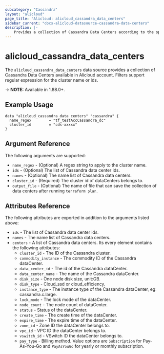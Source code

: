 ```yaml
---
subcategory: "Cassandra"
layout: "alicloud"
page_title: "Alicloud: alicloud_cassandra_data_centers"
sidebar_current: "docs-alicloud-datasource-cassandra-data-centers"
description: |-
    Provides a collection of Cassandra Data Centers according to the specified filters.
---
```


# alicloud\_cassandra\_data_centers

The `alicloud_cassandra_data_centers` data source provides a collection of Cassandra Data Centers available in Alicloud account.
Filters support regular expression for the cluster name or ids.

-> **NOTE:**  Available in 1.88.0+.

## Example Usage

```
data "alicloud_cassandra_data_centers" "cassandra" {
  name_regex        = "tf_testAccCassandra_dc"
  cluster_id        = "cds-xxxxx"
}
```

## Argument Reference

The following arguments are supported:

* `name_regex` - (Optional) A regex string to apply to the cluster name.
* `ids` - (Optional) The list of Cassandra data center ids.
* `names` - (Optional) The name list of Cassandra data centers.
* `cluster_id` - (Required) The cluster id of dataCenters belongs to.
* `output_file` - (Optional) The name of file that can save the collection of data centers after running `terraform plan`.

## Attributes Reference

The following attributes are exported in addition to the arguments listed above:
* `ids` - The list of Cassandra data center ids.
* `names` - The name list of Cassandra data centers.
* `centers` - A list of Cassandra data centers. Its every element contains the following attributes:
  * `cluster_id` - The ID of the Cassandra cluster.
  * `commodity_instance` - The commodity ID of the Cassandra dataCenter.
  * `data_center_id` - The id of the Cassandra dataCenter.
  * `data_center_name` - The name of the Cassandra dataCenter.
  * `disk_size` - One node disk size, unit:GB.
  * `disk_type` - Cloud_ssd or cloud_efficiency.
  * `instance_type` - The instance type of the Cassandra dataCenter, eg: cassandra.c.large.
  * `lock_mode` - The lock mode of the dataCenter.
  * `node_count` - The node count of dataCenter.
  * `status` - Status of the dataCenter.
  * `create_time` - The create time of the dataCenter.
  * `expire_time` - The expire time of the dataCenter.
  * `zone_id` - Zone ID the dataCenter belongs to.
  * `vpc_id` - VPC ID the dataCenter belongs to.
  * `vswitch_id` - VSwitch ID the dataCenter belongs to.
  * `pay_type` - Billing method. Value options are `Subscription` for Pay-As-You-Go and `PayAsYouGo` for yearly or monthly subscription.

